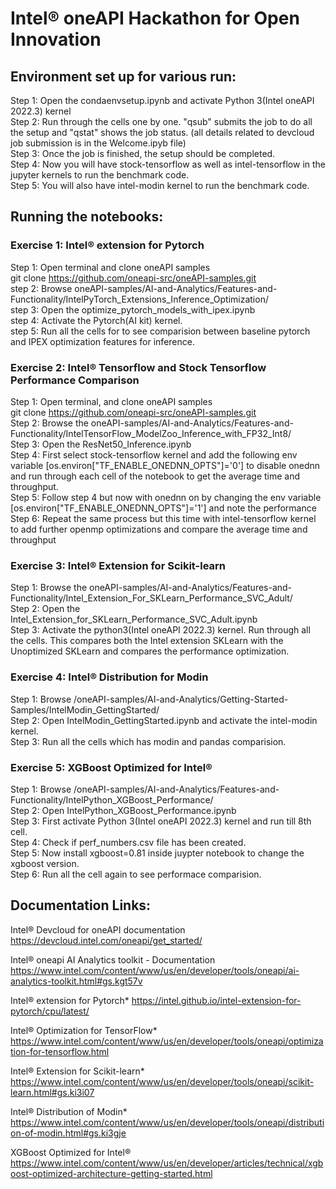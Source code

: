 # Intel® oneAPI Hackathon for Open Innovation
## Environment set up for various run:
Step 1: Open the condaenvsetup.ipynb and activate Python 3(Intel oneAPI 2022.3) kernel<br />
Step 2: Run through the cells one by one. "qsub" submits the job to do all the setup and "qstat" shows the job status. (all details related to devcloud job submission is in the Welcome.ipyb file)<br />
Step 3: Once the job is finished, the setup should be completed.<br />
Step 4: Now you will have stock-tensorflow as well as intel-tensorflow in the jupyter kernels to run the benchmark code.<br />
Step 5: You will also have intel-modin kernel to run the benchmark code.<br />

## Running the notebooks:

### Exercise 1: Intel® extension for Pytorch

Step 1: Open terminal and clone oneAPI samples<br />
git clone https://github.com/oneapi-src/oneAPI-samples.git<br />
step 2: Browse oneAPI-samples/AI-and-Analytics/Features-and-Functionality/IntelPyTorch_Extensions_Inference_Optimization/<br />
step 3: Open the optimize_pytorch_models_with_ipex.ipynb<br />
step 4: Activate the Pytorch(AI kit) kernel.<br />
step 5: Run all the cells for to see comparision between baseline pytorch and IPEX optimization features for inference.<br />

### Exercise 2: Intel® Tensorflow and Stock Tensorflow Performance Comparison 

Step 1: Open terminal, and clone oneAPI samples<br />
git clone https://github.com/oneapi-src/oneAPI-samples.git<br />
Step 2: Browse the oneAPI-samples/AI-and-Analytics/Features-and-Functionality/IntelTensorFlow_ModelZoo_Inference_with_FP32_Int8/<br />
Step 3: Open the ResNet50_Inference.ipynb<br />
Step 4: First select stock-tensorflow kernel and add the following env variable [os.environ["TF_ENABLE_ONEDNN_OPTS"]='0'] to disable onednn and run through each cell of the notebook to get the average time and throughput.<br />
Step 5: Follow step 4 but now with onednn on by changing the env variable  [os.environ["TF_ENABLE_ONEDNN_OPTS"]='1'] and note the performance<br />
Step 6: Repeat the same process but this time with intel-tensorflow kernel to add further openmp optimizations and compare the average time and throughput<br />

### Exercise 3: Intel® Extension for Scikit-learn 

Step 1: Browse the oneAPI-samples/AI-and-Analytics/Features-and-Functionality/Intel_Extension_For_SKLearn_Performance_SVC_Adult/<br />
Step 2: Open the Intel_Extension_for_SKLearn_Performance_SVC_Adult.ipynb<br />
Step 3: Activate the python3(Intel oneAPI 2022.3) kernel. Run through all the cells. This compares both the Intel extension SKLearn with the Unoptimized SKLearn and compares the performance optimization.<br />

### Exercise 4: Intel® Distribution for Modin

Step 1: Browse /oneAPI-samples/AI-and-Analytics/Getting-Started-Samples/IntelModin_GettingStarted/<br />
Step 2: Open IntelModin_GettingStarted.ipynb and activate the intel-modin kernel.<br />
Step 3: Run all the cells which has modin and pandas comparision.<br />

### Exercise 5: XGBoost Optimized for Intel®

Step 1: Browse /oneAPI-samples/AI-and-Analytics/Features-and-Functionality/IntelPython_XGBoost_Performance/<br />
Step 2: Open IntelPython_XGBoost_Performance.ipynb<br />
Step 3: First activate Python 3(Intel oneAPI 2022.3) kernel and run till 8th cell.<br />
Step 4: Check if perf_numbers.csv file has been created.<br />
Step 5: Now install xgboost=0.81 inside juypter notebook to change the xgboost version.<br />
Step 6: Run all the cell again to see performace comparision.<br />

## Documentation Links:

Intel® Devcloud for oneAPI documentation
https://devcloud.intel.com/oneapi/get_started/

Intel® oneapi AI Analytics toolkit - Documentation
https://www.intel.com/content/www/us/en/developer/tools/oneapi/ai-analytics-toolkit.html#gs.kgt57v

Intel® extension for Pytorch*
https://intel.github.io/intel-extension-for-pytorch/cpu/latest/

Intel® Optimization for TensorFlow*
https://www.intel.com/content/www/us/en/developer/tools/oneapi/optimization-for-tensorflow.html

Intel® Extension for Scikit-learn*
https://www.intel.com/content/www/us/en/developer/tools/oneapi/scikit-learn.html#gs.ki3i07

Intel® Distribution of Modin*
https://www.intel.com/content/www/us/en/developer/tools/oneapi/distribution-of-modin.html#gs.ki3gje

XGBoost Optimized for Intel®
https://www.intel.com/content/www/us/en/developer/articles/technical/xgboost-optimized-architecture-getting-started.html
